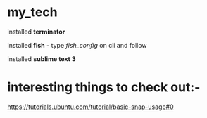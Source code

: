 # my_tech

installed **terminator**

installed **fish** - type *fish_config* on cli and follow

installed **sublime text 3**











# interesting things to check out:-
https://tutorials.ubuntu.com/tutorial/basic-snap-usage#0
